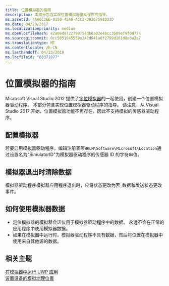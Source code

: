 ```yaml
---
title: 位置模拟器的指南
description: 本部分包含实现位置模拟器驱动程序的指导。
ms.assetid: 4AA6C3EE-0150-45A8-ACC2-D0267591D33D
ms.date: 04/20/2017
ms.localizationpriority: medium
ms.openlocfilehash: e2a0ed8722790754db0a02e48cc3509ef9f0d774
ms.sourcegitcommit: 0cc5051945559a242d941a6f2799d161d8eba2a7
ms.translationtype: MT
ms.contentlocale: zh-CN
ms.lasthandoff: 04/23/2019
ms.locfileid: "63371077"
---
```

# <a name="guidance-for-location-simulators"></a>位置模拟器的指南


Microsoft Visual Studio 2012 提供了[定位模拟器](https://msdn.microsoft.com/library/windows/apps/hh441475.aspx#bkmk-set-the-simulated-geo-location-of-the-device)的一起使用，创建一个位置模拟器驱动程序。 本部分包含实现位置模拟器驱动程序的指导。 请注意，从 Visual Studio 2017 开始，位置模拟器功能不再存在，因此不支持模拟的传感器驱动程序。

## <a name="configure-the-simulator"></a>配置模拟器


若要启用模拟器驱动程序，编辑注册表项`HKLM\Software\Microsoft\Location`通过设置名为"SimulatorID"为模拟器驱动程序的传感器 ID 的字符串值。

## <a name="clear-data-on-simulator-exit"></a>模拟器退出时清除数据


模拟器驱动程序模拟器应用程序退出时，应将状态更改为否\_数据和发送状态更改事件。

## <a name="how-simulator-data-is-used"></a>如何使用模拟器数据


-   定位模拟器的模拟器会话仅用于模拟器驱动程序中的数据。 永远不会在正常的应用程序中使用模拟器数据。
-   如果在模拟器中运行时，模拟器驱动程序不具有数据，然后将位置在模拟器中使用来自其他源的数据。

## <a name="related-topics"></a>相关主题
[在模拟器中运行 UWP 应用](https://msdn.microsoft.com/library/windows/apps/hh441475.aspx)  
[设置设备的模拟地理位置](https://msdn.microsoft.com/library/windows/apps/hh441475.aspx#bkmk-set-the-simulated-geo-location-of-the-device)  



